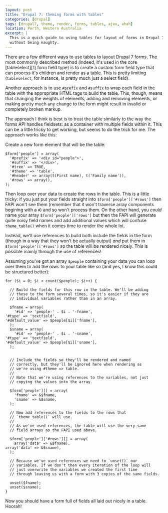 ```yaml
---
layout: post
title: "Drupal 7: theming forms with tables"
categories: [drupal]
tags: [drupal7, theme, render, forms, tables, ajax, ahah]
location: Perth, Western Australia
excerpt: |
  This is a quick guide to using tables for layout of forms in Drupal 7
  without being naughty.
---
```


There are a few different ways to use tables to layout Drupal 7
forms. The most commonly described method (indeed, it's used in the
core [tableselect][1] form field type) is to create a custom form
field type that can process it's children and render as a table. This
is pretty limiting (`tableselect`, for instance, is pretty much just a
select field).

Another approach is to use `#prefix` and `#suffix` to wrap each field
in the table with the appropriate HTML tags to build the table. This,
though, means that changing the weights of elements, adding and
removing elements, or making pretty much any change to the form might
result in invalid or completely broken markup.

The approach I think is best is to treat the table similarly to the
way the forms API handles fieldsets: as a container with multiple
fields within it. This can be a little tricky to get working, but
seems to do the trick for me. The approach works like this:

Create a new form element that will be the table:

    $form['people'] = array(
      '#prefix' => '<div id="people">',
      '#suffix' => '</div>',
      '#tree' => TRUE,
      '#theme' => 'table',
      '#header' => array(t(First name), t('Family name')),
      '#rows' => array(),
    );

Then loop over your data to create the rows in the table. This is a
little tricky: if you just put your fields straight into
`$form['people']['#rows']` then FAPI won't see them (remember that it
won't traverse array components begining with a `#`) and so won't
process them. On the other hand, you *could* name your array
`$form['people']['rows']` but then the FAPI will generate quite noisy
field names and add additional values which will confuse
`theme_table()` when it comes time to render the whole lot.

Instead, we'll use references to build both include the fields in the
form (though in a way that they won't be actually output) *and* put
them in `$form['people']['#rows']` so the table will be rendered
nicely. This is possible mainly through the use of references!

Assuming you've got an array `$people` containing your data you can
loop over them to add the rows to your table like so (and yes, I know
this could be structured better):

    for ($i = 0; $i < count($people); $i++) {
    
      // Build the fields for this row in the table. We'll be adding
      // these to the form several times, so it's easier if they are
      // individual variables rather than in an array.

      $fname = array(
        '#id' => 'people-' . $i . '-fname',
	'#type' => 'textfield',
	'#default_value' => $people[$i]['fname'],
      );
      $sname = array(
        '#id' => 'people-' . $i . '-sname',
	'#type' => 'textfield',
	'#default_value' => $people[$i]['sname'],
      );
      

      // Include the fields so they'll be rendered and named
      // correctly, but they'll be ignored here when rendering as
      // we're using #theme => table.
      //
      // Note that we're using references to the variables, not just
      // copying the values into the array.

      $form['people'][] = array(
        'fname' => &$fname,
        'sname' => &$sname,
      );
      
      // Now add references to the fields to the rows that
      // `theme_table()` will use.
      //
      // As we've used references, the table will use the very same
      // field arrays as the FAPI used above.

      $form['people']['#rows'][] = array(
        array('data' => &$fname),
	array('data' => &$sname),
      );

      // Because we've used references we need to `unset()` our
      // variables. If we don't then every iteration of the loop will
      // just overwrite the variables we created the first time
      // through leaving us with a form with 3 copies of the same fields.
      
      unset($fname);
      unset($sname);
    }

Now you should have a form full of fields all laid out nicely in a
table. Hoorah!
